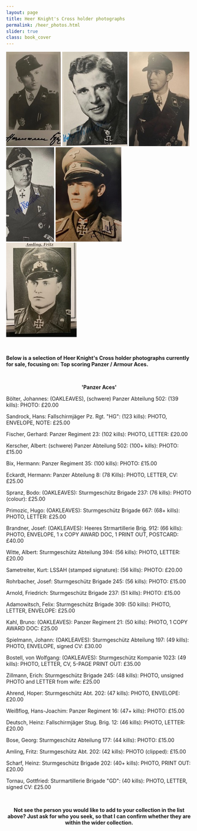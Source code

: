 ```yaml
---
layout: page
title: Heer Knight's Cross holder photographs
permalink: /heer_photos.html
slider: true
class: book_cover
---
```


<p float="left">
<img src="./assets/Hermann Bix 2.jpg"/>
<img src="./assets/Primozic.jpeg"/>
<img src="./assets/Bruno Kahl 2.jpg"/>
<img src="./assets/Brandner PW.jpeg"/>
<img src="./assets/Bodo Spranz.jpeg"/>
<img src="./assets/Amling.jpg"/>
</p>  
<br />
<p><b>Below is a selection of Heer Knight's Cross holder photographs currently for sale, focusing on: Top scoring Panzer / Armour Aces.</b></p>
<br />
<p><b><center>'Panzer Aces'</center></b></p>
<p>Bölter,	Johannes: (OAKLEAVES),	(schwere) Panzer Abteilung 502:	(139 kills): PHOTO:	£20.00</p>
<p>Sandrock,	Hans: Fallschirmjäger Pz. Rgt. "HG":	(123 kills): PHOTO, ENVELOPE, NOTE:	£25.00</p>
<p>Fischer,	Gerhard: Panzer Regiment 23:	(102 kills): PHOTO, LETTER:	£20.00</p>
<p>Kerscher,	Albert:	(schwere) Panzer Abteilung 502:	(100+ kills): PHOTO:	£15.00</p>
<p>Bix,	Hermann: Panzer Regiment 35: (100 kills): PHOTO: £15.00</p>
<p>Eckardt,	Hermann: Panzer Abteilung 8:	(78 Kills): PHOTO, LETTER, CV:	£25.00</p>
<p>Spranz,	Bodo:	(OAKLEAVES): Sturmgeschütz Brigade 237:	(76 kills): PHOTO (colour):	£25.00</p>
<p>Primozic,	Hugo:	(OAKLEAVES): Sturmgeschütz Brigade 667:	(68+ kills): PHOTO, LETTER:	£25.00</p>
<p>Brandner,	Josef:	(OAKLEAVES): Heeres Strmartillerie Brig. 912:	(66 kills): PHOTO, ENVELOPE, 1 x COPY AWARD DOC, 1 PRINT OUT, POSTCARD:	£40.00</p>
<p>Witte,	Albert: Sturmgeschütz Abteilung 394: (56 kills): PHOTO, LETTER: £20.00</p>
<p>Sametreiter,	Kurt:	LSSAH	(stamped signature):	(56 kills):	PHOTO: £20.00</p>
<p>Rohrbacher,	Josef: Sturmgeschütz Brigade 245:	(56 kills): PHOTO:	£15.00</p>
<p>Arnold,	Friedrich: Sturmgeschütz Brigade 237:	(51 kills): PHOTO:	£15.00</p>
<p>Adamowitsch,	Felix: Sturmgeschütz Brigade 309:	(50 kills): PHOTO, LETTER, ENVELOPE:	£25.00</p>
<p>Kahl,	Bruno: (OAKLEAVES): Panzer Regiment 21:	(50 kills): PHOTO, 1 COPY AWARD DOC:	£25.00</p>
<p>Spielmann,	Johann:	(OAKLEAVES): Sturmgeschütz Abteilung 197:	(49 kills): PHOTO, ENVELOPE, signed CV:	£30.00</p>
<p>Bostell, von	Wolfgang:	(OAKLEAVES): Sturmgeschütz Kompanie 1023:	(49 kills): PHOTO, LETTER, CV, 5-PAGE PRINT OUT:	£35.00</p>
<p>Zillmann,	Erich: Sturmgeschütz Brigade 245:	(48 kills): PHOTO, unsigned PHOTO and LETTER from wife:	£25.00</p>
<p>Ahrend,	Hoper: Sturmgeschütz Abt. 202:	(47 kills): PHOTO, ENVELOPE:	£20.00</p>
<p>Weißflog,	Hans-Joachim:	Panzer Regiment 16:	(47+ kills): PHOTO:	£15.00</p>
<p>Deutsch,	Heinz: Fallschirmjäger Stug. Brig. 12:	(46 kills): PHOTO, LETTER:	£20.00</p>
<p>Bose,	Georg: Sturmgeschütz Abteilung 177:	(44 kills): PHOTO:	£15.00</p>
<p>Amling,	Fritz: Sturmgeschütz Abt. 202:	(42 kills): PHOTO (clipped):	£15.00</p>
<p>Scharf,	Heinz: Sturmgeschütz Brigade 202:	(40+ kills): PHOTO, PRINT OUT:	£20.00</p>
<p>Tornau,	Gottfried: Sturmartillerie Brigade "GD": (40 kills): PHOTO, LETTER, signed CV: £25.00</p>
<br />
<p><b><center>Not see the person you would like to add to your collection in the list above? Just ask for who you seek, so that I can confirm whether they are within the wider collection.</center></b></p>
